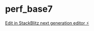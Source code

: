 # perf_base7

[Edit in StackBlitz next generation editor ⚡️](https://stackblitz.com/~/github.com/csillaglo/perf_base7)
